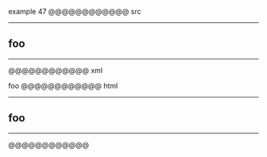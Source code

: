example 47
@@@@@@@@@@@@ src
****
## foo
****
@@@@@@@@@@@@ xml
<?xml version="1.0" encoding="UTF-8"?>
<!DOCTYPE document SYSTEM "CommonMark.dtd">
<document xmlns="http://commonmark.org/xml/1.0">
  <thematic_break />
  <heading level="2">
    <text>foo</text>
  </heading>
  <thematic_break />
</document>
@@@@@@@@@@@@ html
<hr />
<h2>foo</h2>
<hr />
@@@@@@@@@@@@
